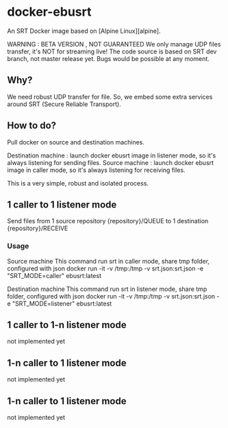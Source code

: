 # docker-ebusrt

An SRT Docker image based on [Alpine Linux][alpine].

WARNING : BETA VERSION , NOT GUARANTEED
We only manage UDP files transfer, it's NOT for streaming live!
The code source is based on SRT dev branch, not master release yet. Bugs would be possible at any moment.

## Why?

We need robust UDP transfer for file. So, we embed some extra services around SRT (Secure Reliable Transport).

## How to do?

Pull docker on source and destination machines. 

Destination machine : launch docker ebusrt image in listener mode, so it's always listening for sending files. 
Source machine : launch docker ebusrt image in caller mode, so it's always listening for receiving files. 

This is a very simple, robust and isolated process.

## 1 caller to 1 listener mode

Send files from 1 source repository {repository}/QUEUE to 1 destination {repository}/RECEIVE

### Usage

Source machine
This command run srt in caller mode, share tmp folder, configured with json
docker run -it -v /tmp:/tmp -v srt.json:srt.json -e "SRT_MODE=caller" ebusrt:latest

Destination machine
This command run srt in listener mode, share tmp folder, configured with json
docker run -it -v /tmp:/tmp -v srt.json:srt.json -e "SRT_MODE=listener" ebusrt:latest

## 1 caller to 1-n listener mode

not implemented yet

## 1-n caller to 1 listener mode

not implemented yet

## 1-n caller to 1 listener mode

not implemented yet

[srt]: https://github.com/Haivision/srt
[alpine-packages]: http://pkgs.alpinelinux.org/
